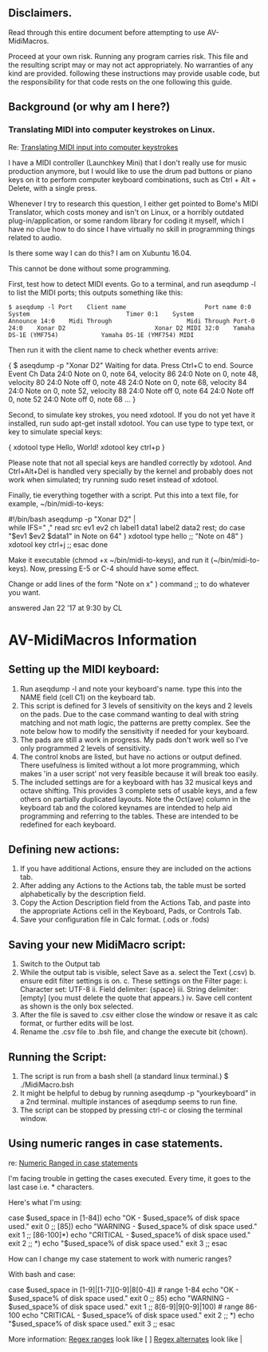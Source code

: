 ## Disclaimers. 

Read through this entire document before attempting to use AV-MidiMacros. 

Proceed at your own risk. Running any program carries risk. This file and the resulting script may or may  not act appropriately.  No warranties of any kind are provided. following these instructions may provide  usable code, but the responsibility for that code rests on the one following this guide.

## Background (or why am I here?) 

### Translating MIDI into computer keystrokes on Linux. 
Re: [Translating MIDI input into computer keystrokes](https://superuser.com/questions/1170136/translating-midi-input-into-computer-keystrokes-on-linux) 

I have a MIDI controller (Launchkey Mini) that I don't really use for music production anymore, but I would like to use the drum pad buttons or piano keys on it to perform computer keyboard combinations, such as Ctrl + Alt + Delete, with a single press.

Whenever I try to research this question, I either get pointed to Bome's MIDI Translator, which costs money and isn't on Linux, or a horribly outdated plug-in/application, or some random library for coding it myself, which I have no clue how to do since I have virtually no skill in programming things related to audio.

Is there some way I can do this? I am on Xubuntu 16.04.


This cannot be done without some programming.

First, test how to detect MIDI events. Go to a terminal, and run aseqdump -l to list the MIDI ports; this outputs something like this:

`$ aseqdump -l
 Port    Client name                      Port name
  0:0    System                           Timer
  0:1    System                           Announce
 14:0    Midi Through                     Midi Through Port-0
 24:0    Xonar D2                         Xonar D2 MIDI
 32:0    Yamaha DS-1E (YMF754)            Yamaha DS-1E (YMF754) MIDI`

Then run it with the client name to check whether events arrive:

{
$ aseqdump -p "Xonar D2"
Waiting for data. Press Ctrl+C to end.
Source  Event                  Ch  Data
 24:0   Note on                 0, note 64, velocity 86
 24:0   Note on                 0, note 48, velocity 80
 24:0   Note off                0, note 48
 24:0   Note on                 0, note 68, velocity 84
 24:0   Note on                 0, note 52, velocity 88
 24:0   Note off                0, note 64
 24:0   Note off                0, note 52
 24:0   Note off                0, note 68
...
}

Second, to simulate key strokes, you need xdotool. If you do not yet have it installed, run sudo apt-get install xdotool. You can use type to type text, or key to simulate special keys:

{
xdotool type Hello, World!
xdotool key ctrl+p
}

Please note that not all special keys are handled correctly by xdotool. And Ctrl+Alt+Del is handled very specially by the kernel and probably does not work when simulated; try running sudo reset instead of xdotool.

Finally, tie everything together with a script. Put this into a text file, for example, ~/bin/midi-to-keys:

#!/bin/bash
aseqdump -p "Xonar D2" | \
while IFS=" ," read src ev1 ev2 ch label1 data1 label2 data2 rest; do
    case "$ev1 $ev2 $data1" in
Note on 64" ) xdotool type hello ;;
        "Note on 48" ) xdotool key ctrl+j ;;
    esac
done

Make it executable (chmod +x ~/bin/midi-to-keys), and run it (~/bin/midi-to-keys). Now, pressing E-5 or C-4 should have some effect.

Change or add lines of the form "Note on x" ) command ;; to do whatever you want.

answered Jan 22 '17 at 9:30 by CL



# AV-MidiMacros Information

## Setting up the MIDI keyboard: 

   1. Run aseqdump -l and note your keyboard's name. type this into the NAME field (cell C1) on the keyboard tab.
   2. This script is defined for 3 levels of sensitivity on the keys and 2 levels on the pads. Due to the case command wanting to deal with string matching and not math logic, the patterns are pretty complex.  See the note below how to modify the sensitivity if needed for your keyboard. 
   3. The pads are still a work in progress. My pads don't work well so I've only programmed 2 levels of sensitivity. 
   4. The control knobs are listed, but have no actions or output defined. There usefulness is limited without a lot more programming, which makes 'in a user script' not very feasible because it will break too easily.
   5. The included settings are for a keyboard with has 32 musical keys and octave shifting.  This provides 3 complete sets of usable keys, and a few others on partially duplicated layouts. Note the Oct(ave) column in the keyboard tab and the colored keynames are intended to help aid programming and referring to the tables. These are intended to be redefined for each keyboard. 

## Defining new actions: 

   1. If you have additional Actions, ensure they are included on the actions tab.
   2. After adding any Actions to the Actions tab, the table must be sorted alphabetically by the description field. 
   3. Copy the Action Description field from the Actions Tab, and paste into the appropriate Actions cell in the Keyboard, Pads, or Controls Tab.
   4. Save your configuration file in Calc format. (.ods or .fods)

## Saving your new MidiMacro script: 

   1. Switch to the Output tab
   2. While the output tab is visible, select Save as 
          a. select the Text (.csv)
          b. ensure edit filter settings is on. 
          c. These settings on the Filter page: 
               i. Character set: UTF-8
               ii. Field delimiter: {space}
               iii. String delimiter: [empty] (you must delete the quote that appears.)
               iv. Save cell content as shown is the only box selected.
   3. After the file is saved to .csv either close the window or resave it as calc format, or further edits will be lost.
   4. Rename the .csv file to .bsh file, and change the execute bit (chown). 

## Running the Script: 

   1. The script is run from a bash shell (a standard linux terminal.) $ ./MidiMacro.bsh 
   2. It might be helpful to debug by running aseqdump -p “yourkeyboard” in a 2nd terminal. multiple instances of aseqdump seems to run fine. 
   3. The script can be stopped by pressing ctrl-c or closing the terminal window. 
   


## Using numeric ranges in case statements.
re: [Numeric Ranged in case statements](https://stackoverflow.com/questions/30000649/using-numeric-ranges-in-a-case-statement)

I'm facing trouble in getting the cases executed. Every time, it goes to the last case i.e. * characters.

Here's what I'm using:

case $used_space in
    [1-84])
        echo "OK - $used_space% of disk space used."
        exit 0
        ;;
    [85])
        echo "WARNING - $used_space% of disk space used."
        exit 1
        ;;
    [86-100]*)
        echo "CRITICAL - $used_space% of disk space used."
        exit 2
        ;;
    *)
        echo "$used_space% of disk space used."
        exit 3
        ;;
esac

How can I change my case statement to work with numeric ranges?


With bash and case:

case $used_space in
  [1-9]|[1-7][0-9]|8[0-4]) # range 1-84
    echo "OK - $used_space% of disk space used."
    exit 0
    ;;
  85)
    echo "WARNING - $used_space% of disk space used."
    exit 1
    ;;
  8[6-9]|9[0-9]|100)        # range 86-100
    echo "CRITICAL - $used_space% of disk space used."
    exit 2
    ;;
  *)
    echo "$used_space% of disk space used."
    exit 3
     ;;
esac

More information: 
[Regex ranges](https://javascript.info/regexp-character-sets-and-ranges) look like [ ]
[Regex alternates](https://www.regular-expressions.info/alternation.html) look like |
